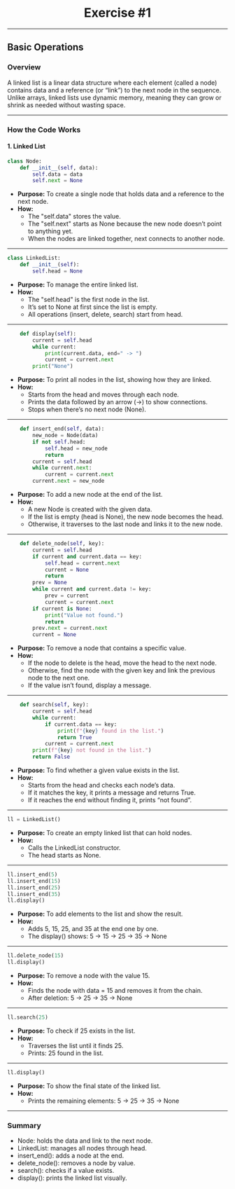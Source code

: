 <div align="center">

# Exercise #1

</div>

---

## Basic Operations

### Overview

A linked list is a linear data structure where each element (called a node) contains data and a reference (or “link”) to the next node in the sequence.
Unlike arrays, linked lists use dynamic memory, meaning they can grow or shrink as needed without wasting space.

---

### How the Code Works

#### 1. **Linked List**
```python 
class Node:
    def __init__(self, data):
        self.data = data
        self.next = None
```
- **Purpose:** To create a single node that holds data and a reference to the next node.
- **How:**  
  - The "self.data" stores the value.
  - The "self.next" starts as None because the new node doesn’t point to anything yet.
  - When the nodes are linked together, next connects to another node.

---

```python 
class LinkedList:
    def __init__(self):
        self.head = None
```
- **Purpose:** To manage the entire linked list.
- **How:**  
  - The "self.head" is the first node in the list.
  - It’s set to None at first since the list is empty.
  - All operations (insert, delete, search) start from head.

---

```python
    def display(self):
        current = self.head
        while current:
            print(current.data, end=" -> ")
            current = current.next
        print("None")
```
- **Purpose:** To print all nodes in the list, showing how they are linked.
- **How:**
  - Starts from the head and moves through each node.
  - Prints the data followed by an arrow (->) to show connections.
  - Stops when there’s no next node (None).

---

```python
    def insert_end(self, data):
        new_node = Node(data)
        if not self.head:
            self.head = new_node
            return
        current = self.head
        while current.next:
            current = current.next
        current.next = new_node
```
- **Purpose:** To add a new node at the end of the list.
- **How:**
  - A new Node is created with the given data.
  - If the list is empty (head is None), the new node becomes the head.
  - Otherwise, it traverses to the last node and links it to the new node.

---

```python
    def delete_node(self, key):
        current = self.head
        if current and current.data == key:
            self.head = current.next
            current = None
            return
        prev = None
        while current and current.data != key:
            prev = current
            current = current.next
        if current is None:
            print("Value not found.")
            return
        prev.next = current.next
        current = None
```
- **Purpose:** To remove a node that contains a specific value.
- **How:**
  - If the node to delete is the head, move the head to the next node.
  - Otherwise, find the node with the given key and link the previous node to the next one.
  - If the value isn’t found, display a message.

---

```python
    def search(self, key):
        current = self.head
        while current:
            if current.data == key:
                print(f"{key} found in the list.")
                return True
            current = current.next
        print(f"{key} not found in the list.")
        return False
```
- **Purpose:** To find whether a given value exists in the list.
- **How:**
  - Starts from the head and checks each node’s data.
  - If it matches the key, it prints a message and returns True.
  - If it reaches the end without finding it, prints “not found”.

---

```python
ll = LinkedList()
```
- **Purpose:** To create an empty linked list that can hold nodes.
- **How:**
  - Calls the LinkedList constructor.
  - The head starts as None.

---

```python
ll.insert_end(5)
ll.insert_end(15)
ll.insert_end(25)
ll.insert_end(35)
ll.display()
```
- **Purpose:** To add elements to the list and show the result.
- **How:**
  - Adds 5, 15, 25, and 35 at the end one by one.
  - The display() shows: 5 -> 15 -> 25 -> 35 -> None

---

```python
ll.delete_node(15)
ll.display()
```
- **Purpose:** To remove a node with the value 15.
- **How:**
  - Finds the node with data = 15 and removes it from the chain.
  - After deletion: 5 -> 25 -> 35 -> None

---

```python
ll.search(25)
```
- **Purpose:** To check if 25 exists in the list.
- **How:**
  - Traverses the list until it finds 25.
  - Prints: 25 found in the list.

---

```python
ll.display()
```
- **Purpose:** To show the final state of the linked list.
- **How:**
  - Prints the remaining elements: 5 -> 25 -> 35 -> None

---

### Summary

- Node: holds the data and link to the next node.
- LinkedList: manages all nodes through head.
- insert_end(): adds a node at the end.
- delete_node(): removes a node by value.
- search(): checks if a value exists.
- display(): prints the linked list visually.